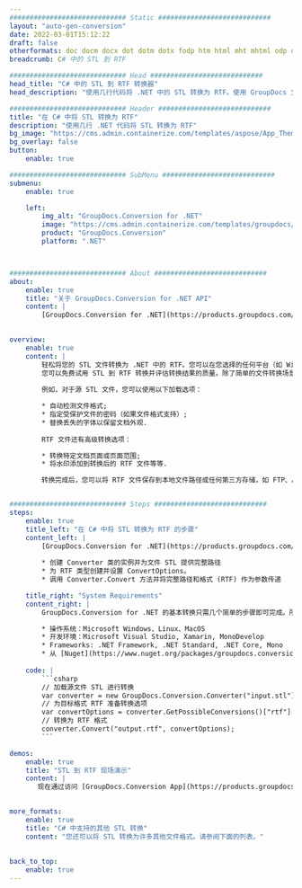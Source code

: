 ```yaml
---
############################# Static ############################
layout: "auto-gen-conversion"
date: 2022-03-01T15:12:22
draft: false
otherformats: doc docm docx dot dotm dotx fodp htm html mht mhtml odp odt otp pot potm potx pps ppsm ppsx ppt pptm pptx rtf
breadcrumb: C# 中的 STL 到 RTF

############################# Head ############################
head_title: "C# 中的 STL 到 RTF 转换器"
head_description: "使用几行代码将 .NET 中的 STL 转换为 RTF。使用 GroupDocs 文档转换 API 转换 160 多种文件格式。"

############################# Header ############################
title: "在 C# 中将 STL 转换为 RTF"
description: "使用几行 .NET 代码将 STL 转换为 RTF"
bg_image: "https://cms.admin.containerize.com/templates/aspose/App_Themes/V3/images/bg/header1.png"
bg_overlay: false
button:
    enable: true

############################# SubMenu ############################
submenu:
    enable: true

    left:
        img_alt: "GroupDocs.Conversion for .NET"
        image: "https://cms.admin.containerize.com/templates/groupdocs/images/product-logos/90x90-noborder/groupdocs-conversion-net.png"
        product: "GroupDocs.Conversion"
        platform: ".NET"



############################# About ############################
about:
    enable: true
    title: "关于 GroupDocs.Conversion for .NET API"
    content: |
        [GroupDocs.Conversion for .NET](https://products.groupdocs.com/conversion/net/)可用于转换Microsoft Word、Excel、PowerPoint、PDF、Visio等格式。 GroupDocs.Conversion 是一个独立的 API，适用于需要高性能的后端和内部系统。它不依赖于任何软件，例如 Microsoft 或 Open Office。
    

overview:
    enable: true
    content: |
        轻松将您的 STL 文件转换为 .NET 中的 RTF。您可以在您选择的任何平台（如 Windows、Linux、macOS）中仅使用几行 C# 代码行。
        您可以免费试用 STL 到 RTF 转换并评估转换结果的质量。除了简单的文件转换场景，您还可以尝试更高级的选项来加载源 STL 文件和保存输出 RTF 结果。 
        
        例如，对于源 STL 文件，您可以使用以下加载选项：

        * 自动检测文件格式;
        * 指定受保护文件的密码（如果文件格式支持）;
        * 替换丢失的字体以保留文档外观.
        
        RTF 文件还有高级转换选项：

        * 转换特定文档页面或页面范围;
        * 将水印添加到转换后的 RTF 文件等等.

        转换完成后，您可以将 RTF 文件保存到本地文件路径或任何第三方存储，如 FTP、Amazon S3、Google Drive、Dropbox 等。请注意 - 将 STL 转换为 RTF 无需安装任何额外的软件 - 如 MS Office、Open Office、Adobe Acrobat Reader 等。


############################# Steps ############################
steps:
    enable: true
    title_left: "在 C# 中将 STL 转换为 RTF 的步骤"
    content_left: |
        [GroupDocs.Conversion for .NET](https://products.groupdocs.com/conversion/net/) 让开发人员只需几行代码即可轻松地将 STL 文件转换为 RTF。
        
        * 创建 Converter 类的实例并为文件 STL 提供完整路径
        * 为 RTF 类型创建并设置 ConvertOptions。
        * 调用 Converter.Convert 方法并将完整路径和格式 (RTF) 作为参数传递

    title_right: "System Requirements"
    content_right: |
        GroupDocs.Conversion for .NET 的基本转换只需几个简单的步骤即可完成。所有主要平台和操作系统都支持我们的 API。在执行以下代码之前，请确保您的系统上安装了以下先决条件。

        * 操作系统：Microsoft Windows、Linux、MacOS
        * 开发环境：Microsoft Visual Studio, Xamarin, MonoDevelop
        * Frameworks: .NET Framework, .NET Standard, .NET Core, Mono
        * 从 [Nuget](https://www.nuget.org/packages/groupdocs.conversion) 获取最新的 GroupDocs.Conversion for .NET
         
    code: |
        ```csharp    
        // 加载源文件 STL 进行转换
        var converter = new GroupDocs.Conversion.Converter("input.stl");
        // 为目标格式 RTF 准备转换选项
        var convertOptions = converter.GetPossibleConversions()["rtf"].ConvertOptions;
        // 转换为 RTF 格式
        converter.Convert("output.rtf", convertOptions);
        ```

demos:
    enable: true
    title: "STL 到 RTF 现场演示"
    content: |
       现在通过访问 [GroupDocs.Conversion App](https://products.groupdocs.app/conversion/family) 网站将 STL 转换为 RTF。在线演示具有以下优点
          

more_formats:
    enable: true
    title: "C# 中支持的其他 STL 转换"
    content: "您还可以将 STL 转换为许多其他文件格式。请参阅下面的列表。"
       
       
back_to_top:
    enable: true
---
```

